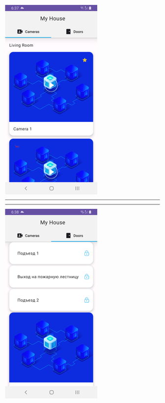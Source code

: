 ![Screenshot_20230829](app/src/main/res/drawable/screenshot_20230829.png)

----------------------
----------------------

![Screenshot_20230829_1](app/src/main/res/drawable/screenshot_20230829_1.png)